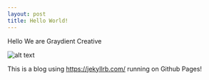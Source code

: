```yaml
---
layout: post
title: Hello World!
---
```


Hello We are Graydient Creative 

![alt text](https://i.giphy.com/media/dzaUX7CAG0Ihi/giphy.webp "Hello Bear")

This is a blog using https://jekyllrb.com/ running on Github Pages!
